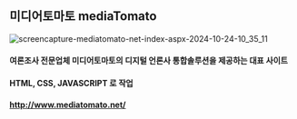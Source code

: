 ## 미디어토마토 mediaTomato

![screencapture-mediatomato-net-index-aspx-2024-10-24-10_35_11](https://github.com/user-attachments/assets/b28318c8-4f7b-4010-ae07-07db65af1ce6)

#### 여론조사 전문업체 미디어토마토의 디지털 언론사 통합솔루션을 제공하는 대표 사이트
#### HTML, CSS, JAVASCRIPT 로 작업

#### http://www.mediatomato.net/
